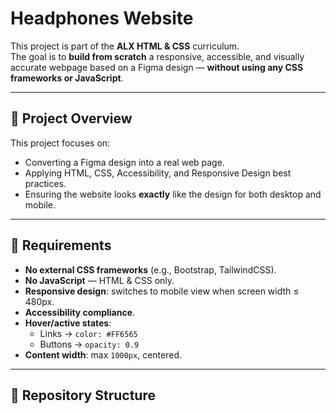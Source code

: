 # Headphones Website

This project is part of the **ALX HTML & CSS** curriculum.  
The goal is to **build from scratch** a responsive, accessible, and visually accurate webpage based on a Figma design — **without using any CSS frameworks or JavaScript**.

---

## 📌 Project Overview
This project focuses on:
- Converting a Figma design into a real web page.
- Applying HTML, CSS, Accessibility, and Responsive Design best practices.
- Ensuring the website looks **exactly** like the design for both desktop and mobile.

---

## 🎯 Requirements
- **No external CSS frameworks** (e.g., Bootstrap, TailwindCSS).
- **No JavaScript** — HTML & CSS only.
- **Responsive design**: switches to mobile view when screen width ≤ 480px.
- **Accessibility compliance**.
- **Hover/active states**:
  - Links → `color: #FF6565`
  - Buttons → `opacity: 0.9`
- **Content width**: max `1000px`, centered.

---

## 📂 Repository Structure

